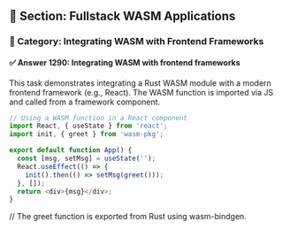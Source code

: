 ## 📘 Section: Fullstack WASM Applications
### 🔹 Category: Integrating WASM with Frontend Frameworks
#### ✅ Answer 1290: Integrating WASM with frontend frameworks

This task demonstrates integrating a Rust WASM module with a modern frontend framework (e.g., React). The WASM function is imported via JS and called from a framework component.

```javascript
// Using a WASM function in a React component
import React, { useState } from 'react';
import init, { greet } from 'wasm-pkg';

export default function App() {
  const [msg, setMsg] = useState('');
  React.useEffect(() => {
    init().then(() => setMsg(greet()));
  }, []);
  return <div>{msg}</div>;
}
```
// The greet function is exported from Rust using wasm-bindgen.
